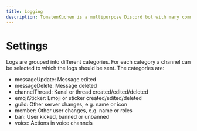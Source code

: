 ```yaml
---
title: Logging
description: TomatenKuchen is a multipurpose Discord bot with many common and innovative features for your server. This page explains the logging system.
---
```


# Settings

Logs are grouped into different categories. For each category a channel can be selected to which the logs should be sent. The categories are:

- messageUpdate: Message edited
- messageDelete: Message deleted
- channelThread: Kanal or thread created/edited/deleted
- emojiSticker: Emoji or sticker created/edited/deleted
- guild: Other server changes, e.g. name or icon
- member: Other user changes, e.g. name or roles
- ban: User kicked, banned or unbanned
- voice: Actions in voice channels
